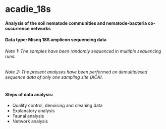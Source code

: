 # acadie_18s
#### Analysis of the soil nematode communities and nematode-bacteria co-occurrence networks

#### Data type: Miseq 18S amplicon sequencing data
###### Note 1: The samples have been randomly sequenced in multiple sequencing runs.
###### Note 2: The present analyses have been performed on demultiplexed sequence data of only one sampling site (ACA).
#
#### Steps of data analysis:
- Quality control, denoising and cleaning data
- Explanatory analysis 
- Faunal analysis 
- Network analysis
